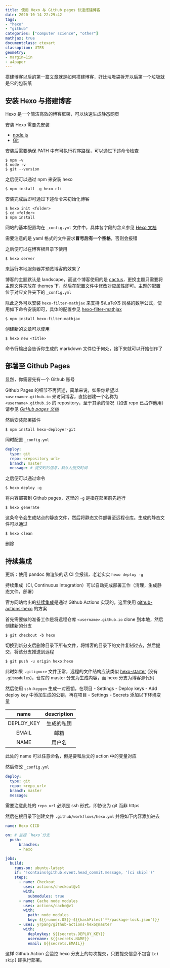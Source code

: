 ```yaml
---
title: 使用 Hexo 与 GitHub pages 快速搭建博客
date: 2020-10-14 22:29:42
tags:
- "hexo"
- "github"
categories: ["computer science", "other"]
mathjax: true
documentclass: ctexart
classoption: UTF8
geometry:
- margin=1in
- a4paper
---
```


搭建博客以后的第一篇文章就是如何搭建博客，好比垃圾袋拆开以后第一个垃圾就是它的包装纸

## 安装 Hexo 与搭建博客

Hexo 是一个简洁高效的博客框架，可以快速生成静态网页

安装 Hexo 需要先安装

* [node.js](https://nodejs.org/en/)
* [Git](https://git-scm.com/)

安装后需要确保 PATH 中有可执行程序路径，可以通过下述命令检查

```
$ npm -v
$ node -v
$ git --version
```

之后便可以通过 npm 来安装 hexo

```
$ npm install -g hexo-cli
```

安装完成后即可通过下述命令来初始化博客

```
$ hexo init <folder>
$ cd <folder>
$ npm install
```

网站的基本配置均在 `_config.yml` 文件中，具体各字段的含义参见 [Hexo 文档](https://hexo.io/docs/configuration.html)

需要注意的是 yaml 格式的文件要求**冒号后有一个空格**，否则会报错

之后便可以在博客根目录下使用

```
$ hexo server
```

来运行本地服务器并预览博客的效果了

博客的主题默认是 landscape，而这个博客使用的是 [cactus](https://github.com/probberechts/hexo-theme-cactus)，更换主题只需要将主题文件夹放在 themes 下，然后在配置文件中修改对应属性即可。主题的配置位于对应文件夹下的 `_config.yml`

除此之外可以安装 `hexo-filter-mathjax` 来支持 $\LaTeX$ 风格的数学公式，使用如下命令安装即可，具体的配置参见 [hexo-filter-mathjax](https://github.com/next-theme/hexo-filter-mathjax)

```
$ npm install hexo-filter-mathjax
```

创建新的文章可以使用

```
$ hexo new <title>
```

命令行输出会告诉你生成的 markdown 文件位于何处，接下来就可以开始创作了

## 部署至 Github Pages

显然，你需要先有一个 Github 账号

Github Pages 的细节不再赘述，简单来说，如果你希望以 `<username>.github.io` 来访问博客，直接创建一个名称为 `<username>.github.io` 的 repository，至于其余的情况（如该 repo 已占作他用）请参见 [*GitHub pages 文档*](https://pages.github.com/)

然后安装部署插件

```
$ npm install hexo-deployer-git
```

同时配置 `_config.yml`

```yaml
deploy:
  type: git
  repo: <repository url>
  branch: master
  message: # 提交时的信息，默认为提交时间
```

之后便可以通过命令

```
$ hexo deploy -g
```

将内容部署到 Github pages，这里的 `-g` 是指在部署前先运行

```
$ hexo generate
```

这条命令会生成站点的静态文件，然后将静态文件部署至远程仓库。生成的静态文件可以通过

```
$ hexo clean
```

删除

## 持续集成

更新：使用 pandoc 做渲染的话 CI 会报错，老老实实 `hexo deploy -g`

持续集成（CI, Continuous Integration）可以自动完成部署工作（清理，生成静态文件，部署）

官方网站给出的[持续集成](https://hexo.io/docs/github-pages.html)是通过 Github Actions 实现的，这里使用 [github-actions-hexo](https://github.com/yrpang/github-actions-hexo) 的方案

首先需要做的准备工作是将远程仓库 `<username>.github.io` clone 到本地，然后创建新的分支

```
$ git checkout -b hexo
```

切换到新分支后删除目录下所有文件，将博客的目录下的文件复制过去，然后提交，将该分支推送到远程

```
$ git push -u origin hexo:hexo
```

此时如果 `.gitignore` 文件正常，远程的文件结构应该类似 [hexo-starter](https://github.com/hexojs/hexo-starter) (没有 `.gitmodules`)，仓库的 master 分支为生成内容，而 hexo 分支为博客源代码

然后使用 `ssh-keygen` 生成一对密钥，在项目 - Settings - Deploy keys - Add deploy key 中添加生成的公钥，再在项目 - Settings - Secrets 添加以下环境变量

|    name    | description |
| :--------: | :---------: |
| DEPLOY_KEY | 生成的私钥  |
|   EMAIL    |    邮箱     |
|    NAME    |   用户名    |

此处的 name 可以任意命名，但是要和后文的 action 中的变量对应

然后修改 `_config.yml`

```yaml
deploy:
  type: git
  repo: <repo_url>
  branch: master
  message:
```

需要注意此处的 `repo_url` 必须是 ssh 形式，即协议为 git 而非 https

然后在根目录下创建文件 `.github/workflows/hexo.yml` 并将如下内容添加进去

```yaml
name: Hexo CICD

on: # 监视 `hexo`分支
  push:
      branches:
      - hexo

jobs:
  build:
    runs-on: ubuntu-latest
    if: "!contains(github.event.head_commit.message, '[ci skip]')"
    steps:
      - name: Checkout
        uses: actions/checkout@v1
        with:
          submodules: true
      - name: Cache node modules
        uses: actions/cache@v1
        with:
          path: node_modules
          key: ${{runner.OS}}-${{hashFiles('**/package-lock.json')}}
      - uses: yrpang/github-actions-hexo@master
        with:
          deploykey: ${{secrets.DEPLOY_KEY}}
          username: ${{secrets.NAME}}
          email: ${{secrets.EMAIL}}
```

这样 Github Action 会监控 hexo 分支上的每次提交，只要提交信息不包含 `[ci skip]` 即执行部署。